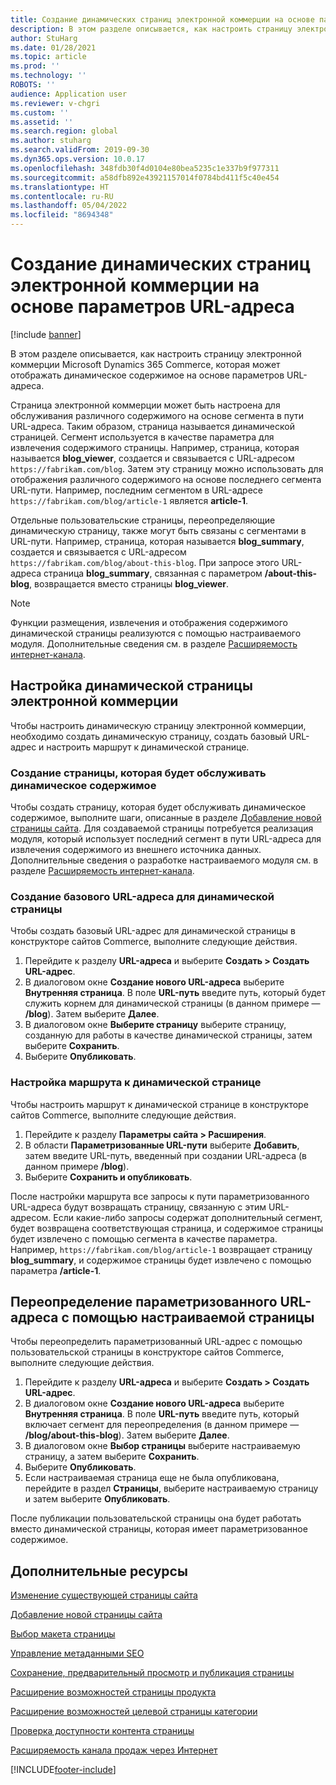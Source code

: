 ```yaml
---
title: Создание динамических страниц электронной коммерции на основе параметров URL-адреса
description: В этом разделе описывается, как настроить страницу электронной коммерции Microsoft Dynamics 365 Commerce, которая может отображать динамическое содержимое на основе параметров URL-адреса.
author: StuHarg
ms.date: 01/28/2021
ms.topic: article
ms.prod: ''
ms.technology: ''
ROBOTS: ''
audience: Application user
ms.reviewer: v-chgri
ms.custom: ''
ms.assetid: ''
ms.search.region: global
ms.author: stuharg
ms.search.validFrom: 2019-09-30
ms.dyn365.ops.version: 10.0.17
ms.openlocfilehash: 348fdb30f4d0104e80bea5235c1e337b9f977311
ms.sourcegitcommit: a58dfb892e43921157014f0784bd411f5c40e454
ms.translationtype: HT
ms.contentlocale: ru-RU
ms.lasthandoff: 05/04/2022
ms.locfileid: "8694348"
---
```

# <a name="create-dynamic-e-commerce-pages-based-on-url-parameters"></a>Создание динамических страниц электронной коммерции на основе параметров URL-адреса

[!include [banner](includes/banner.md)]

В этом разделе описывается, как настроить страницу электронной коммерции Microsoft Dynamics 365 Commerce, которая может отображать динамическое содержимое на основе параметров URL-адреса.

Страница электронной коммерции может быть настроена для обслуживания различного содержимого на основе сегмента в пути URL-адреса. Таким образом, страница называется динамической страницей. Сегмент используется в качестве параметра для извлечения содержимого страницы. Например, страница, которая называется **blog\_viewer**, создается и связывается с URL-адресом `https://fabrikam.com/blog`. Затем эту страницу можно использовать для отображения различного содержимого на основе последнего сегмента URL-пути. Например, последним сегментом в URL-адресе `https://fabrikam.com/blog/article-1` является **article-1**.

Отдельные пользовательские страницы, переопределяющие динамическую страницу, также могут быть связаны с сегментами в URL-пути. Например, страница, которая называется **blog\_summary**, создается и связывается с URL-адресом `https://fabrikam.com/blog/about-this-blog`. При запросе этого URL-адреса страница **blog\_summary**, связанная с параметром **/about-this-blog**, возвращается вместо страницы **blog\_viewer**.

> [!NOTE]
> Функции размещения, извлечения и отображения содержимого динамической страницы реализуются с помощью настраиваемого модуля. Дополнительные сведения см. в разделе [Расширяемость интернет-канала](e-commerce-extensibility/overview.md).

## <a name="set-up-a-dynamic-e-commerce-page"></a>Настройка динамической страницы электронной коммерции

Чтобы настроить динамическую страницу электронной коммерции, необходимо создать динамическую страницу, создать базовый URL-адрес и настроить маршрут к динамической странице.

### <a name="create-the-page-that-will-serve-dynamic-content"></a>Создание страницы, которая будет обслуживать динамическое содержимое

Чтобы создать страницу, которая будет обслуживать динамическое содержимое, выполните шаги, описанные в разделе [Добавление новой страницы сайта](add-new-page.md). Для создаваемой страницы потребуется реализация модуля, который использует последний сегмент в пути URL-адреса для извлечения содержимого из внешнего источника данных. Дополнительные сведения о разработке настраиваемого модуля см. в разделе [Расширяемость интернет-канала](e-commerce-extensibility/overview.md).

### <a name="create-the-base-url-for-the-dynamic-page"></a>Создание базового URL-адреса для динамической страницы

Чтобы создать базовый URL-адрес для динамической страницы в конструкторе сайтов Commerce, выполните следующие действия.

1. Перейдите к разделу **URL-адреса** и выберите **Создать \> Создать URL-адрес**.
1. В диалоговом окне **Создание нового URL-адреса** выберите **Внутренняя страница**. В поле **URL-путь** введите путь, который будет служить корнем для динамической страницы (в данном примере — **/blog**). Затем выберите **Далее**.
1. В диалоговом окне **Выберите страницу** выберите страницу, созданную для работы в качестве динамической страницы, затем выберите **Сохранить**.
1. Выберите **Опубликовать**.

### <a name="configure-the-route-to-the-dynamic-page"></a>Настройка маршрута к динамической странице

Чтобы настроить маршрут к динамической странице в конструкторе сайтов Commerce, выполните следующие действия.

1. Перейдите к разделу **Параметры сайта \> Расширения**.
1. В области **Параметризованные URL-пути** выберите **Добавить**, затем введите URL-путь, введенный при создании URL-адреса (в данном примере **/blog**).
1. Выберите **Сохранить и опубликовать**.

После настройки маршрута все запросы к пути параметризованного URL-адреса будут возвращать страницу, связанную с этим URL-адресом. Если какие-либо запросы содержат дополнительный сегмент, будет возвращена соответствующая страница, и содержимое страницы будет извлечено с помощью сегмента в качестве параметра. Например, `https://fabrikam.com/blog/article-1` возвращает страницу **blog\_summary**, и содержимое страницы будет извлечено с помощью параметра **/article-1**.

## <a name="override-a-parameterized-url-with-a-custom-page"></a>Переопределение параметризованного URL-адреса с помощью настраиваемой страницы

Чтобы переопределить параметризованный URL-адрес с помощью пользовательской страницы в конструкторе сайтов Commerce, выполните следующие действия.

1. Перейдите к разделу **URL-адреса** и выберите **Создать \> Создать URL-адрес**.
1. В диалоговом окне **Создание нового URL-адреса** выберите **Внутренняя страница**. В поле **URL-путь** введите путь, который включает сегмент для переопределения (в данном примере — **/blog/about-this-blog**). Затем выберите **Далее**.
1. В диалоговом окне **Выбор страницы** выберите настраиваемую страницу, а затем выберите **Сохранить**.
1. Выберите **Опубликовать**.
1. Если настраиваемая страница еще не была опубликована, перейдите в раздел **Страницы**, выберите настраиваемую страницу и затем выберите **Опубликовать**.

После публикации пользовательской страницы она будет работать вместо динамической страницы, которая имеет параметризованное содержимое.

## <a name="additional-resources"></a>Дополнительные ресурсы

[Изменение существующей страницы сайта](modify-existing-page.md)

[Добавление новой страницы сайта](add-new-page.md)

[Выбор макета страницы](select-page-layouts.md)

[Управление метаданными SEO](manage-seo-metadata.md)

[Сохранение, предварительный просмотр и публикация страницы](save-preview-publish-page.md)

[Расширение возможностей страницы продукта](enrich-product-page.md)

[Расширение возможностей целевой страницы категории](enrich-category-page.md)

[Проверка доступности контента страницы](verify-accessibility.md)

[Расширяемость канала продаж через Интернет](e-commerce-extensibility/overview.md)


[!INCLUDE[footer-include](../includes/footer-banner.md)]
